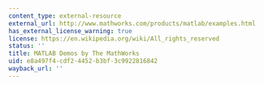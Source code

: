 ```yaml
---
content_type: external-resource
external_url: http://www.mathworks.com/products/matlab/examples.html
has_external_license_warning: true
license: https://en.wikipedia.org/wiki/All_rights_reserved
status: ''
title: MATLAB Demos by The MathWorks
uid: e8a497f4-cdf2-4452-b3bf-3c9922816842
wayback_url: ''
---
```

